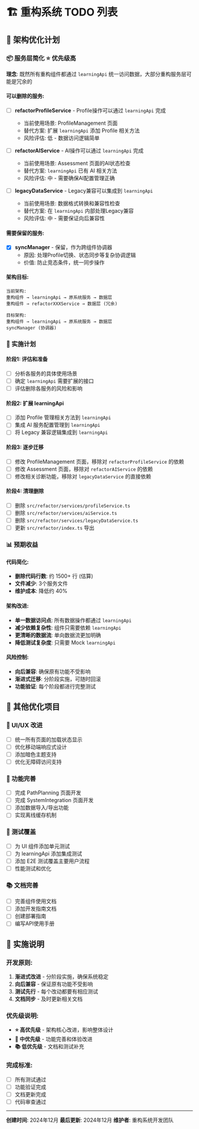 # 🏗️ 重构系统 TODO 列表

## 🎯 架构优化计划

### 📦 服务层简化 ⭐ 优先级高
**理念**: 既然所有重构组件都通过 `learningApi` 统一访问数据，大部分重构服务层可能是冗余的

#### 可以删除的服务:
- [ ] **refactorProfileService** - Profile操作可以通过 `learningApi` 完成
  - 当前使用场景: ProfileManagement 页面
  - 替代方案: 扩展 `learningApi` 添加 Profile 相关方法
  - 风险评估: 低 - 数据访问逻辑简单

- [ ] **refactorAIService** - AI操作可以通过 `learningApi` 完成  
  - 当前使用场景: Assessment 页面的AI状态检查
  - 替代方案: `learningApi` 已有 AI 相关方法
  - 风险评估: 中 - 需要确保AI配置管理正确

- [ ] **legacyDataService** - Legacy兼容可以集成到 `learningApi`
  - 当前使用场景: 数据格式转换和兼容性检查
  - 替代方案: 在 `learningApi` 内部处理Legacy兼容
  - 风险评估: 中 - 需要保证向后兼容性

#### 需要保留的服务:
- [x] **syncManager** - 保留，作为跨组件协调器
  - 原因: 处理Profile切换、状态同步等复杂协调逻辑
  - 价值: 防止竞态条件，统一同步操作

#### 架构目标:
```
当前架构:
重构组件 → learningApi → 原系统服务 → 数据层
重构组件 → refactorXXXService → 数据层 (冗余)

目标架构:
重构组件 → learningApi → 原系统服务 → 数据层
syncManager (协调器)
```

### 🔧 实施计划

#### 阶段1: 评估和准备
- [ ] 分析各服务的具体使用场景
- [ ] 确定 `learningApi` 需要扩展的接口
- [ ] 评估删除各服务的风险和影响

#### 阶段2: 扩展 learningApi
- [ ] 添加 Profile 管理相关方法到 `learningApi`
- [ ] 集成 AI 服务配置管理到 `learningApi`  
- [ ] 将 Legacy 兼容逻辑集成到 `learningApi`

#### 阶段3: 逐步迁移
- [ ] 修改 ProfileManagement 页面，移除对 `refactorProfileService` 的依赖
- [ ] 修改 Assessment 页面，移除对 `refactorAIService` 的依赖
- [ ] 修改相关诊断功能，移除对 `legacyDataService` 的直接依赖

#### 阶段4: 清理删除
- [ ] 删除 `src/refactor/services/profileService.ts`
- [ ] 删除 `src/refactor/services/aiService.ts` 
- [ ] 删除 `src/refactor/services/legacyDataService.ts`
- [ ] 更新 `src/refactor/index.ts` 导出

### 📊 预期收益

#### 代码简化:
- **删除代码行数**: 约 1500+ 行 (估算)
- **文件减少**: 3个服务文件
- **维护成本**: 降低约 40%

#### 架构改进:
- **单一数据访问点**: 所有数据操作都通过 `learningApi`
- **减少依赖复杂性**: 组件只需要依赖 `learningApi`
- **更清晰的数据流**: 单向数据流更加明确
- **降低测试复杂度**: 只需要 Mock `learningApi`

#### 风险控制:
- **向后兼容**: 确保原有功能不受影响
- **渐进式迁移**: 分阶段实施，可随时回滚
- **功能验证**: 每个阶段都进行完整测试

## 🚀 其他优化项目

### 🎨 UI/UX 改进
- [ ] 统一所有页面的加载状态显示
- [ ] 优化移动端响应式设计
- [ ] 添加暗色主题支持
- [ ] 优化无障碍访问支持

### 📱 功能完善
- [ ] 完成 PathPlanning 页面开发
- [ ] 完成 SystemIntegration 页面开发
- [ ] 添加数据导入/导出功能
- [ ] 实现离线缓存机制

### 🧪 测试覆盖
- [ ] 为 UI 组件添加单元测试
- [ ] 为 learningApi 添加集成测试
- [ ] 添加 E2E 测试覆盖主要用户流程
- [ ] 性能测试和优化

### 📚 文档完善
- [ ] 完善组件使用文档
- [ ] 添加开发指南文档
- [ ] 创建部署指南
- [ ] 编写API使用手册

## 📝 实施说明

### 开发原则:
1. **渐进式改进** - 分阶段实施，确保系统稳定
2. **向后兼容** - 保证原有功能不受影响  
3. **测试先行** - 每个改动都要有相应测试
4. **文档同步** - 及时更新相关文档

### 优先级说明:
- **⭐ 高优先级** - 架构核心改进，影响整体设计
- **🔧 中优先级** - 功能完善和体验改进  
- **📚 低优先级** - 文档和测试补充

### 完成标准:
- [ ] 所有测试通过
- [ ] 功能验证完成
- [ ] 文档更新完成
- [ ] 代码审查通过

---

**创建时间**: 2024年12月
**最后更新**: 2024年12月
**维护者**: 重构系统开发团队 